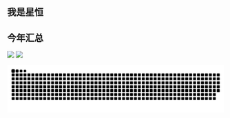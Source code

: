 ## 我是星恒

## 今年汇总
<span><img align="" height="137px" src="https://github-readme-stats.vercel.app/api?username=xinghengstar&show_icons=true&count_private=true&bg_color=0,EC6C6C,FFD479,FFFC79,73FA79&theme=graywhite&locale=cn" /></span>
<span><img align="" height="137px" src="https://github-readme-stats.vercel.app/api/top-langs/?username=xinghengstar&hide_title=true&hide_border=true&layout=compact&bg_color=0,73FA79,73FDFF,D783FF&theme=graywhite&locale=cn" /></span>

![](https://github.com/xinghengstar/xinghengstar/blob/output/github-contribution-grid-snake-dark.svg)
